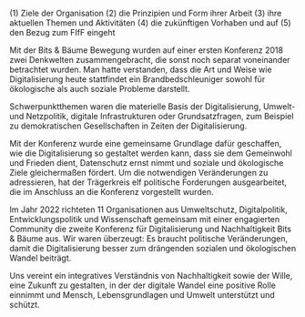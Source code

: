  (1) Ziele der Organisation
 (2) die Prinzipien und Form ihrer Arbeit
 (3) ihre aktuellen Themen und Aktivitäten
 (4) die  zukünftigen Vorhaben und auf
 (5) den Bezug zum FIfF eingeht
 
Mit der Bits & Bäume Bewegung wurden auf einer ersten Konferenz 2018 zwei Denkwelten zusammengebracht, die sonst noch separat voneinander betrachtet wurden.
Man hatte verstanden, dass die Art und Weise wie Digitalisierung heute stattfindet ein Brandbedschleuniger sowohl für ökologische als auch soziale Probleme darstellt.

Schwerpunktthemen waren die materielle Basis der Digitalisierung, Umwelt- und Netzpolitik, digitale Infrastrukturen oder Grundsatzfragen, zum Beispiel zu demokratischen Gesellschaften in Zeiten der Digitalisierung.

Mit der Konferenz wurde eine gemeinsame Grundlage dafür geschaffen, wie die Digitalisierung so gestaltet werden kann, dass sie dem Gemeinwohl und Frieden dient, Datenschutz ernst nimmt und soziale und ökologische Ziele gleichermaßen fördert. Um die notwendigen Veränderungen zu adressieren, hat der Trägerkreis elf politische Forderungen ausgearbeitet, die im Anschluss an die Konferenz vorgestellt wurden.

Im Jahr 2022 richteten 11 Organisationen aus Umweltschutz, Digitalpolitik, Entwicklungspolitik und Wissenschaft gemeinsam mit einer engagierten Community die zweite Konferenz für Digitalisierung und Nachhaltigkeit Bits & Bäume aus. Wir waren überzeugt: Es braucht politische Veränderungen, damit die Digitalisierung besser zum drängenden sozialen und ökologischen Wandel beiträgt.

Uns vereint ein integratives Verständnis von Nachhaltigkeit sowie der Wille, eine Zukunft zu gestalten, in der der digitale Wandel eine positive Rolle einnimmt und Mensch, Lebensgrundlagen und Umwelt unterstützt und schützt.
